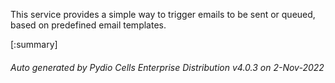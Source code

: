 






This service provides a simple way to trigger emails to be sent or queued, based on predefined email templates.

[:summary]

###### Auto generated by Pydio Cells Enterprise Distribution v4.0.3 on 2-Nov-2022
